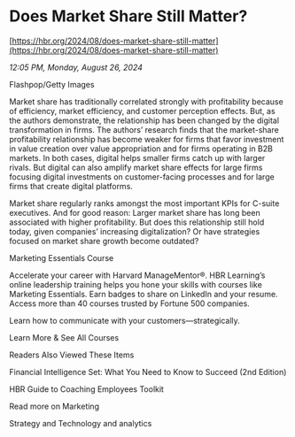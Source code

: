 # Does Market Share Still Matter?

[https://hbr.org/2024/08/does-market-share-still-matter](https://hbr.org/2024/08/does-market-share-still-matter)

*12:05 PM, Monday, August 26, 2024*

Flashpop/Getty Images

Market share has traditionally correlated strongly with profitability because of efficiency, market efficiency, and customer perception effects. But, as the authors demonstrate, the relationship has been changed by the digital transformation in firms. The authors’ research finds that the market-share profitability relationship has become weaker for firms that favor investment in value creation over value appropriation and for firms operating in B2B markets. In both cases, digital helps smaller firms catch up with larger rivals. But digital can also amplify market share effects for large firms focusing digital investments on customer-facing processes and for large firms that create digital platforms.

Market share regularly ranks amongst the most important KPIs for C-suite executives. And for good reason: Larger market share has long been associated with higher profitability. But does this relationship still hold today, given companies’ increasing digitalization? Or have strategies focused on market share growth become outdated?

Marketing Essentials Course

Accelerate your career with Harvard ManageMentor®. HBR Learning’s online leadership training helps you hone your skills with courses like Marketing Essentials. Earn badges to share on LinkedIn and your resume. Access more than 40 courses trusted by Fortune 500 companies.

Learn how to communicate with your customers—strategically.

Learn More & See All Courses

Readers Also Viewed These Items

Financial Intelligence Set: What You Need to Know to Succeed (2nd Edition)

HBR Guide to Coaching Employees Toolkit

Read more on Marketing

Strategy and Technology and analytics

